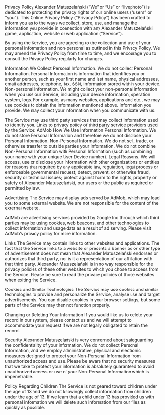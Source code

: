 Privacy Policy
Alexander Matuszelański (“We” or “Us” or “livephoto”) is dedicated to protecting the privacy rights of our online users (“users” or “you”). This Online Privacy Policy (“Privacy Policy”) has been crafted to inform you as to the ways we collect, store, use, and manage the information you provide in connection with any Alexander Matuszelański game, application, website or web application (“Service”).
 
By using the Service, you are agreeing to the collection and use of your personal information and non-personal as outlined in this Privacy Policy. We may amend the Privacy Policy from time to time, and we encourage you to consult the Privacy Policy regularly for changes.
 
Information We Collect
Personal Information. We do not collect Personal Information. Personal Information is information that identifies you or another person, such as your first name and last name, physical addresses, email addresses, telephone, fax, SSN, information stored within your device.
Non-personal Information. We might collect your non-personal information when you use our Service, including your device information, operation system, logs. For example, as many websites, applications and etc., we may use cookies to obtain the information mentioned above.
Information you provide. We may collect your information when you communicate with us.
 
The Service may use third party services that may collect information used to identify you.
Links to privacy policy of third party service providers used by the Service:
AdMob 
How We Use Information
Personal Information. We do not store Personal Information and therefore we do not disclose your Personal Information.
Non-Personal Information. We do not sell, trade, or otherwise transfer to outside parties your information. We do not combine Non-Personal Information with Personal Information (such as combining your name with your unique User Device number).
Legal Reasons. We will access, use or disclose your information with other organizations or entities for reasons that required by any applicable law, regulation, legal process or enforceable governmental request; detect, prevent, or otherwise fraud, security or technical issues; protect against harm to the rights, property or safety of Alexander Matuszelański, our users or the public as required or permitted by law.
 
Advertising
The Service may display ads served by AdMob, which may lead you to some external website. We are not responsible for the content of the external website.
 
AdMob are advertising services provided by Google Inc through which third parties may be using cookies, web beacons, and other technologies to collect information and usage data as a result of ad serving. Please visit AdMob’s privacy policy for more information.

Links
The Service may contain links to other websites and applications. The fact that the Service links to a website or presents a banner ad or other type of advertisement does not mean that Alexander Matuszelański endorses or authorizes that third party, nor is it a representation of our affiliation with that third party. Alexander Matuszelański is in no way responsible for the privacy policies of these other websites to which you chose to access from the Service. Please be sure to read the privacy policies of those websites when exiting the Service.
 
Cookies and Similar Technologies
The Service may use cookies and similar technologies to provide and personalize the Service, analyse use and target advertisements. You can disable cookies in your browser settings, but some parts of the Service may then not function properly.
 
Changing or Deleting Your Information
If you would like us to delete your record in our system, please contact us and we will attempt to accommodate your request if we are not legally obligated to retain the record.
 
Security
Alexander Matuszelański is very concerned about safeguarding the confidentiality of your information. We do not collect Personal Information, and we employ administrative, physical and electronic measures designed to protect your Non-Personal Information from unauthorized access and use. Please be aware that no security measures that we take to protect your information is absolutely guaranteed to avoid unauthorized access or use of your Non-Personal Information which is impenetrable.
 
Policy Regarding Children
The Service is not geared toward children under the age of 13 and we do not knowingly collect information from children under the age of 13. If we learn that a child under 13 has provided us with personal information we will delete such information from our files as quickly as possible.
